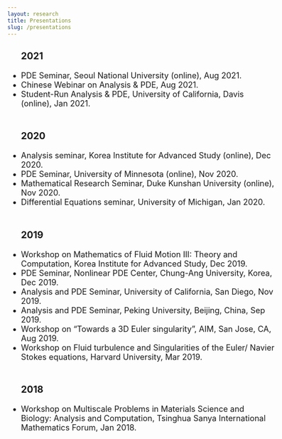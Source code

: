 ```yaml
---
layout: research
title: Presentations
slug: /presentations
---
```




<div id="header" style="width: 120%;">
    <div id="centered" style="margin: 0 auto; width:110%;"></div>

<font size="+1">

<ul>

   <h3> 2021 </h3>
        <li> PDE Seminar, Seoul National University (online), Aug 2021. </li>
      <li> Chinese Webinar on Analysis & PDE, Aug 2021. </li>
    <li> Student-Run Analysis & PDE, University of California, Davis (online), Jan 2021. </li>

   <br />

 <h3>2020 </h3>

  <li>  Analysis seminar,  Korea Institute for Advanced Study (online), Dec 2020. </li>
   <li>  PDE Seminar, University of Minnesota (online), Nov 2020. </li> 
   <li> Mathematical Research Seminar, Duke Kunshan University (online), Nov 2020.  </li>
  <li> Differential Equations seminar, University of Michigan, Jan 2020.  </li>

 <br />
 
  <h3> 2019 </h3>

  <li>  Workshop on Mathematics of Fluid Motion III: Theory and Computation, Korea Institute for Advanced Study, Dec 2019. </li>

 <li>  PDE Seminar, Nonlinear PDE Center, Chung-Ang University, Korea, Dec 2019. </li> 
   
   <li>Analysis and PDE Seminar, University of California, San Diego, Nov 2019. </li>

  <li>Analysis and PDE Seminar, Peking University, Beijing, China, Sep 2019. </li>

<li> Workshop on “Towards a 3D Euler singularity”, AIM, San Jose, CA, Aug 2019. </li>

 <li> Workshop on Fluid turbulence and Singularities of the Euler/ Navier Stokes equations,
Harvard University, Mar 2019. </li>
 <br />

   <h3> 2018 </h3>
  <li> Workshop on Multiscale Problems in Materials Science and Biology: Analysis and Computation, Tsinghua Sanya International Mathematics Forum, Jan 2018.
  	</li>



</ul>

</font>

</div>





<br />
